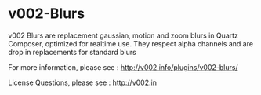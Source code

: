v002-Blurs
==========

v002 Blurs are replacement gaussian, motion and zoom blurs in Quartz Composer, optimized for realtime use. They respect alpha channels and are drop in replacements for standard blurs

For more information, please see :  http://v002.info/plugins/v002-blurs/

License Questions, please see : http://v002.in